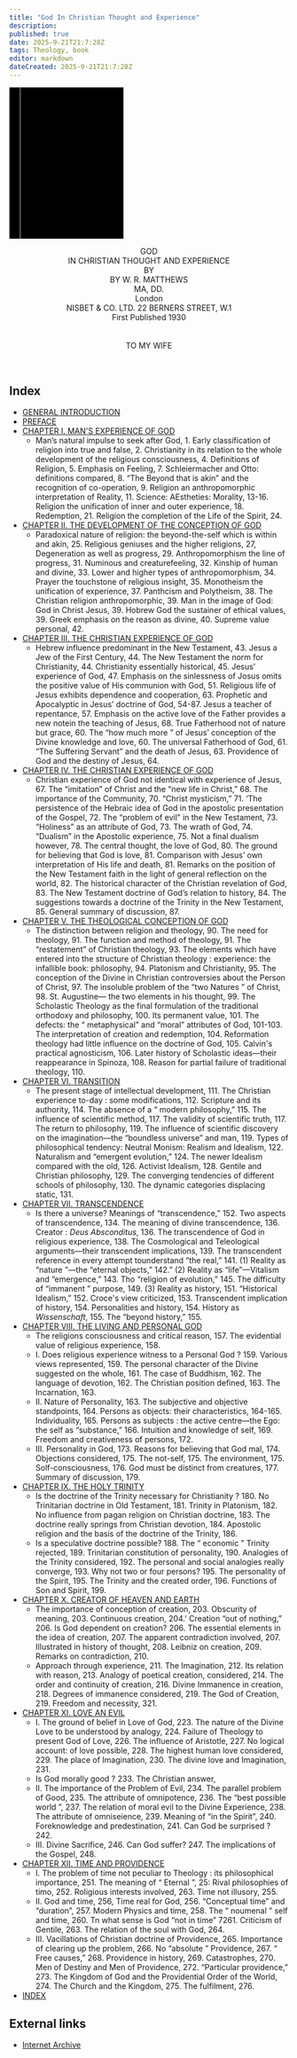 ```yaml
---
title: "God In Christian Thought and Experience"
description: 
published: true
date: 2025-9-21T21:7:28Z
tags: Theology, book
editor: markdown
dateCreated: 2025-9-21T21:7:28Z
---
```


<div class="urantiapedia-book-front urantiapedia-book-science">
	<svg xmlns="http://www.w3.org/2000/svg" width="205.6px" height="273.6px" viewBox="0 0 102.6 136.8" version="1.1">
		<g transform="translate(-7,-5)">
			<rect width="9.6" height="136.8" x="7" y="5" />
			<rect width="96.9" height="136.8" x="17" y="5" />
			<text style="font-size:5px" x="61" y="22">W. R. Matthews, K.C.V.O., D.D., D.Lit.</text>
			<text style="font-size:4px" x="61" y="125">London: Nisbet & Co. Ltd., 1930</text>
			<text style="font-size:9px" x="61" y="60">God in</text>
			<text style="font-size:9px" x="61" y="70">Christian Thought</text>
			<text style="font-size:9px" x="61" y="80">and Experience</text>
		</g>
	</svg>
</div>

<p style="text-align:center;">
<span class="text-h3">GOD</span><br>
<span class="text-h5">IN CHRISTIAN THOUGHT AND EXPERIENCE</span><br>
BY<br>
<span class="text-h5">BY W. R. MATTHEWS</span><br>
MA, DD.<br>
London<br>
NISBET & CO. LTD. 22 BERNERS STREET, W.1<br>
First Published 1930<br>
<br>
<br>
TO MY WIFE<br>
</p>

<br>





## Index

- [GENERAL INTRODUCTION](/en/book/Walter_Robert_Matthews/God_In_Christian_Thought_and_Experience/General_Introduction)
- [PREFACE](/en/book/Walter_Robert_Matthews/God_In_Christian_Thought_and_Experience/Preface)
- [CHAPTER I. MAN'S EXPERIENCE OF GOD](/en/book/Walter_Robert_Matthews/God_In_Christian_Thought_and_Experience/1)
	- Man’s natural impulse to seek after God, 1. Early classification of religion into true and false, 2. Christianity in its relation to the whole development of the religious consciousness, 4. Definitions of Religion, 5. Emphasis on Feeling, 7. Schleiermacher and Otto: definitions compared, 8. “The Beyond that is akin” and the recognition of co-operation, 9. Religion an anthropomorphic interpretation of Reality, 11. Science: AEstheties: Morality, 13-16. Religion the unification of inner and outer experience, 18. Redemption, 21. Religion the completion of the Life of the Spirit, 24.
- [CHAPTER II. THE DEVELOPMENT OF THE CONCEPTION OF GOD](/en/book/Walter_Robert_Matthews/God_In_Christian_Thought_and_Experience/2)
	- Paradoxical nature of religion: the beyond-the-self which is within and akin, 25. Religious geniuses and the higher religions, 27, Degeneration as well as progress, 29. Anthropomorphism the line of progress, 31. Numinous and creaturefeeling, 32. Kinship of human and divine, 33. Lower and higher types of anthropomorphism, 34. Prayer the touchstone of religious insight, 35. Monotheism the unification of experience, 37. Panthcism and Polytheism, 38. The Christian religion anthropomorphic, 39. Man in the image of God: God in Christ Jesus, 39. Hobrew God the sustainer of ethical values, 39. Greek emphasis on the reason as divine, 40. Supreme value personal, 42.
- [CHAPTER III. THE CHRISTIAN EXPERIENCE OF GOD](/en/book/Walter_Robert_Matthews/God_In_Christian_Thought_and_Experience/3)
	- Hebrew influence predominant in the New Testament, 43. Jesus a Jew of the First Century, 44. The New Testament the norm for Christianity, 44. Christianity essentially historical, 45. Jesus’ experience of God, 47. Emphasis on the sinlessness of Josus omits the positive value of His communion with God, 51. Religious life of Jesus exhibits dependence and cooperation, 63. Prophetic and Apocalyptic in Jesus’ doctrine of God, 54-87. Jesus a teacher of repentance, 57. Emphasis on the active love of the Father provides a new notein the teaching of Jesus, 68. True Fatherhood not of nature but grace, 60. The “how much more ” of Jesus’ conception of the Divine knowledge and love, 60. The universal Fatherhood of God, 61. “The Suffering Servant” and the death of Jesus, 63. Providence of God and the destiny of Jesus, 64.
- [CHAPTER IV. THE CHRISTIAN EXPERIENCE OF GOD](/en/book/Walter_Robert_Matthews/God_In_Christian_Thought_and_Experience/4)
	- Christian experience of God not identical with experience of Jesus, 67. The “imitation” of Christ and the “new life in Christ,” 68. The importance of the Community, 70. “Christ mysticism,” 71. ‘The persistence of the Hebraic idea of God in the apostolic presentation of the Gospel, 72. The “problem of evil” in the New Testament, 73. “Holiness” as an attribute of God, 73. The wrath of God, 74. “Dualism” in the Apostolic experience, 75. Not a final dualism however, 78. The central thought, the love of God, 80. The ground for believing that God is love, 81. Comparison with Jesus’ own interpretation of His life and death, 81. Remarks on the position of the New Testament faith in the light of general reflection on the world, 82. The historical character of the Christian revelation of God, 83. The New Testament doctrine of God’s relation to history, 84. The suggestions towards a doctrine of the Trinity in the New Testament, 85. General summary of discussion, 87.
- [CHAPTER V. THE THEOLOGICAL CONCEPTION OF GOD](/en/book/Walter_Robert_Matthews/God_In_Christian_Thought_and_Experience/5)
	- The distinction between religion and theology, 90. The need for theology, 91. The function and method of theology, 91. The “restatement” of Christian theology, 93. The elements which have entered into the structure of Christian theology : experience: the infallible book: philosophy, 94. Platonism and Christianity, 95. The conception of the Divine in Christian controversies about the Person of Christ, 97. The insoluble problem of the “two Natures ” of Christ, 98. St. Augustine— the two elements in his thought, 99. The Scholastic Theology as the final formulation of the traditional orthodoxy and philosophy, 100. Its permanent value, 101. The defects: the “ metaphysical” and “moral” attributes of God, 101-103. The interpretation of creation and redemption, 104. Reformation theology had little influence on the doctrine of God, 105. Calvin's practical agnosticism, 106. Later history of Scholastic ideas—their reappearance in Spinoza, 108. Reason for partial failure of traditional theology, 110.
- [CHAPTER VI. TRANSITION](/en/book/Walter_Robert_Matthews/God_In_Christian_Thought_and_Experience/6)
	- The present stage of intellectual development, 111. The Christian experience to-day : some modifications, 112. Scripture and its authority, 114. The absence of a “ modern philosophy,” 115. The influence of scientific method, 117. The validity of scientific truth, 117. The return to philosophy, 119. The influence of scientific discovery on the imagination—the “boundless universe” and man, 119. Types of philosophical tendency: Neutral Monism: Realism and Idealism, 122. Naturalism and “emergent evolution,” 124. The newer Idealism compared with the old, 126. Activist Idealism, 128. Gentile and Christian philosophy, 129. The converging tendencies of different schools of philosophy, 130. The dynamic categories displacing static, 131.
- [CHAPTER VII. TRANSCENDENCE](/en/book/Walter_Robert_Matthews/God_In_Christian_Thought_and_Experience/7)
	- Is there a universe? Meanings of “transcendence,” 152. Two aspects of transcendence, 134. The meaning of divine transcendence, 136. Creator : _Deus Absconditus_, 136. The transcendence of God in religious experience, 138. The Cosmological and Teleological arguments—their transcendent implications, 139. The transcendent reference in every attempt tounderstand “the real,” 141. (1) Reality as “nature ”—the “eternal objects,” 142.” (2) Reality as “life”—Vitalism and “emergence,” 143. Tho “religion of evolution,” 145. The difficulty of “immanent ” purpose, 149. (3) Reality as history, 151. “Historical Idealism,” 152. Croce's view criticized, 153. Transcendent implication of history, 154. Personalities and history, 154. History as _Wissenschaft_, 155. The “beyond history,” 155.
- [CHAPTER VIII. THE LIVING AND PERSONAL GOD](/en/book/Walter_Robert_Matthews/God_In_Christian_Thought_and_Experience/8)
	- The religions consciousness and critical reason, 157. The evidential value of religious experience, 158.
	- I. Does religious experience witness to a Personal God ? 159. Various views represented, 159. The personal character of the Divine suggested on the whole, 161. The case of Buddhism, 162. The language of devotion, 162. The Christian position defined, 163. The Incarnation, 163.
	- II. Nature of Personality, 163. The subjective and objective standpoints, 164. Persons as objects: their characteristics, 164-165. Individuality, 165. Persons as subjects : the active centre—the Ego: the self as “substance,” 166. Intuition and knowledge of self, 169. Freedom and creativeness of persons, 172.
	- III. Personality in God, 173. Reasons for believing that God mal, 174. Objections considered, 175. The not-self, 175. The environment, 175. Solf-consciousness, 176. God must be distinct from creatures, 177. Summary of discussion, 179.
- [CHAPTER IX. THE HOLY TRINITY](/en/book/Walter_Robert_Matthews/God_In_Christian_Thought_and_Experience/9)
	- Is the doctrine of the Trinity necessary for Christianity ? 180. No Trinitarian doctrine in Old Testament, 181. Trinity in Platonism, 182. No influence from pagan religion on Christian doctrine, 183. The doctrine really springs from Christian devotion, 184. Apostolic religion and the basis of the doctrine of the Trinity, 186.
	- Is a speculative doctrine possible? 188. The “ economic ” Trinity rejected, 189. Trinitarian constitution of personality, 190. Analogies of the Trinity considered, 192. The personal and social analogies really converge, 193. Why not two or four persons? 195. The personality of the Spirit, 195. The Trinity and the created order, 196. Functions of Son and Spirit, 199.
- [CHAPTER X. CREATOR OF HEAVEN AND EARTH](/en/book/Walter_Robert_Matthews/God_In_Christian_Thought_and_Experience/10)
	- The importance of conception of creation, 203. Obscurity of meaning, 203. Continuous creation, 204.’ Creation “out of nothing,” 206. Is God dependent on creation? 206. The essential elements in the idea of creation, 207. The apparent contradiction involved, 207. Illustrated in history of thought, 208. Leibniz on creation, 209. Remarks on contradiction, 210.
	- Approach through experience, 211. The Imagination, 212. Its relation with reason, 213. Analogy of poetical creation, considered, 214. The order and continuity of creation, 216. Divine Immanence in creation, 218. Degrees of immanence considered, 219. The God of Creation, 219. Freedom and necessity, 321.
- [CHAPTER XI. LOVE AN EVIL](/en/book/Walter_Robert_Matthews/God_In_Christian_Thought_and_Experience/11)
	- I. The ground of belief in Love of God, 223. The nature of the Divine Love to be understood by analogy, 224. Failure of Theology to present God of Love, 226. The influence of Aristotle, 227. No logical account: of love possible, 228. The highest human love considered, 229. The place of Imagination, 230. The divine love and Imagination, 231.
	- Is God morally good ? 233. The Christian answer,
	- II. The importance of the Problem of Evil, 234. The parallel problem of Good, 235. The attribute of omnipotence, 236. The “best possible world ”, 237. The relation of moral evil to the Divine Experience, 238. The attribute of omniseience, 239. Meaning of “in the Spirit”, 240. Foreknowledge and predestination, 241. Can God be surprised ? 242.
	- III. Divine Sacrifice, 246. Can God suffer? 247. The implications of the Gospel, 248.
- [CHAPTER XII. TIME AND PROVIDENCE](/en/book/Walter_Robert_Matthews/God_In_Christian_Thought_and_Experience/12)
	- I. The problem of time not peculiar to Theology : its philosophical importance, 251. The meaning of “ Eternal ”, 25: Rival philosophies of timo, 252. Roligious interests involved, 263. Time not illusory, 255.
	- II. God and time, 256, Time real for God, 256. “Conceptual time” and “duration”, 257. Modern Physics and time, 258. The “ noumenal ” self and time, 260. Tn what sense is God “not in time” 7261. Criticism of Gentile, 263. The relation of the soul with God, 264.
	- III. Vacillations of Christian doctrine of Providence, 265. Importance of clearing up the problem, 266. No “absolute ” Providence, 267. “ Free causes,” 268. Providence in history, 269. Catastrophes, 270. Men of Destiny and Men of Providence, 272. “Particular providence,” 273. The Kingdom of God and the Providential Order of the World, 274. The Church and the Kingdom, 275. The fulfilment, 276.
- [INDEX](/en/book/Walter_Robert_Matthews/God_In_Christian_Thought_and_Experience/Index)

## External links

- [Internet Archive](https://archive.org/details/godinchristianth0000matt)
